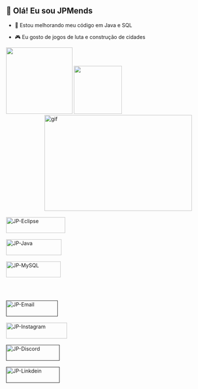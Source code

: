 ## 👋 Olá! Eu sou JPMends

- 🌱 Estou melhorando meu código em Java e SQL

- 🎮 Eu gosto de jogos de luta e construção de cidades

<div>
  <img height="180em" src="https://github-readme-stats.vercel.app/api?username=jpmendes2000&show_icons=true&theme=transparent">
        <img align="right" alt="gif" height="260" width="400"src="https://media1.giphy.com/media/v1.Y2lkPTc5MGI3NjExdDVnbHh5MDk2ZGl4aWNmaXI2Mjgwb3V6Nnc2OTIweWdmNzh4MHM1ZiZlcD12MV9pbnRlcm5hbF9naWZfYnlfaWQmY3Q9Zw/OlPQEdkE7eOdZ22Ib4/giphy.gif">  
  <img height="130em" src="https://github-readme-stats.vercel.app/api/top-langs/?username=jpmendes2000&layout=compact&theme=transparent">
</div>

<div style="display: inline-block;"><br>
    <img align="center" alt="JP-Eclipse" height="43" width="160" src="https://img.shields.io/badge/Eclipse-00000F?style=for-the-badge&logo=eclipse&logoColor=blue"> <br> <br>
      <img align="center" alt="JP-Java" height="43" width="150" src="https://img.shields.io/badge/Java-00000F?style=for-the-badge&logo=openjdk&logoColor=blue"> <br> <br>
    <img align="center" alt="JP-MySQL" height="43" width="148" src="https://img.shields.io/badge/MySQL-00000F?style=for-the-badge&logo=mysql&logoColor=blue">  <br> <br>
</div>

##

<div style="display: inline-block;"><br>
    <a href=""><img align="center" alt="JP-Email" height="43" width="140" src="https://img.shields.io/badge/Gmail-00000F?style=for-the-badge&logo=gmail&logoColor=blue" href=""></a><br> <br>
    <a href="https://www.instagram.com/jp.mends/?next=%2F"><img align="center" alt="JP-Instagram" height="43" width="165" src="https://img.shields.io/badge/Instagram-00000F?style=for-the-badge&logo=instagram&logoColor=blue"></a><br> <br>
    <a href=""><img align="center" alt="JP-Discord" height="43" width="145" src="https://img.shields.io/badge/Discord-00000F?style=for-the-badge&logo=discord&logoColor=blue"></a><br> <br>
    <a href=""><img align="center" alt="JP-Linkdein" height="43" width="145" src="https://img.shields.io/badge/LinkedIn-00000F?style=for-the-badge&logo=linkedin&logoColor=blue"></a><br> <br>
</div>
